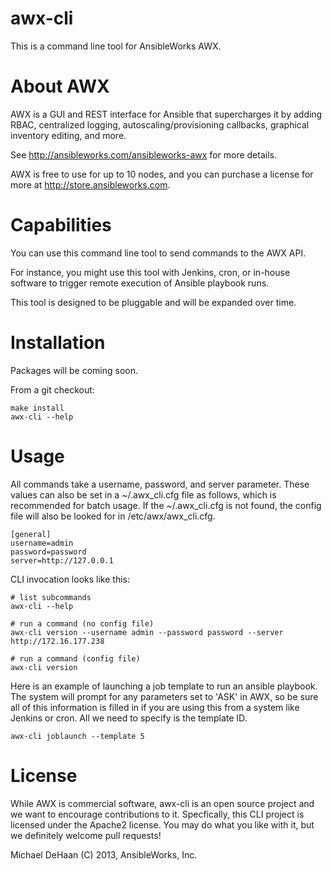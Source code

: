 awx-cli
=======

This is a command line tool for AnsibleWorks AWX.  

About AWX
=========

AWX is a GUI and REST interface for Ansible that supercharges it by adding RBAC,
centralized logging, autoscaling/provisioning callbacks, graphical inventory
editing, and more.

See http://ansibleworks.com/ansibleworks-awx for more details.  

AWX is free to use for up to 10 nodes, and you can purchase a license for more at http://store.ansibleworks.com.

Capabilities
============

You can use this command line tool to send commands to the AWX API.

For instance, you might use this tool with Jenkins, cron, or in-house software to trigger remote execution of Ansible playbook runs.

This tool is designed to be pluggable and will be expanded over time.

Installation
============

Packages will be coming soon.

From a git checkout:
  
    make install
    awx-cli --help

Usage
=====

All commands take a username, password, and server parameter.  These values
can also be set in a ~/.awx_cli.cfg file as follows, which is recommended for
batch usage.  If the ~/.awx_cli.cfg is not found, the config file will also
be looked for in /etc/awx/awx_cli.cfg.

    [general]
    username=admin
    password=password
    server=http://127.0.0.1

CLI invocation looks like this:

    # list subcommands
    awx-cli --help
    
    # run a command (no config file)
    awx-cli version --username admin --password password --server http://172.16.177.238
  
    # run a command (config file)
    awx-cli version

Here is an example of launching a job template to run an ansible playbook. The system will prompt for any parameters
set to 'ASK' in AWX, so be sure all of this information is filled in if you are using this
from a system like Jenkins or cron.  All we need to specify is the template ID.

    awx-cli joblaunch --template 5

License
=======

While AWX is commercial software, awx-cli is an open source project and we want
to encourage contributions to it.  Specfically, this CLI project is licensed under the
Apache2 license.  You may do what you like with it, but we definitely welcome
pull requests!

Michael DeHaan
(C) 2013, AnsibleWorks, Inc.


